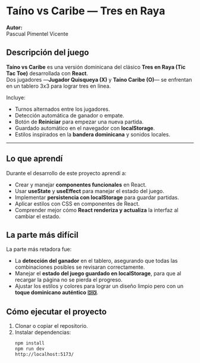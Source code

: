 # Taíno vs Caribe — Tres en Raya

**Autor:**  
Pascual Pimentel Vicente 


## Descripción del juego

**Taíno vs Caribe** es una versión dominicana del clásico **Tres en Raya (Tic Tac Toe)** desarrollada con **React**.  
Dos jugadores —**Jugador Quisqueya (X)** y **Taíno Caribe (O)**— se enfrentan en un tablero 3x3 para lograr tres en línea.  

Incluye:
- Turnos alternados entre los jugadores.
- Detección automática de ganador o empate.
- Botón de **Reiniciar** para empezar una nueva partida.
- Guardado automático en el navegador con **localStorage**.
- Estilos inspirados en la **bandera dominicana** y sonidos locales.

---

## Lo que aprendí

Durante el desarrollo de este proyecto aprendí a:
- Crear y manejar **componentes funcionales** en React.
- Usar **useState** y **useEffect** para manejar el estado del juego.
- Implementar **persistencia con localStorage** para guardar partidas.
- Aplicar estilos con CSS en componentes de React.
- Comprender mejor cómo **React renderiza y actualiza** la interfaz al cambiar el estado.


## La parte más difícil

La parte más retadora fue:
- La **detección del ganador** en el tablero, asegurando que todas las combinaciones posibles se revisaran correctamente.
- Manejar el **estado del juego guardado en localStorage**, para que al recargar la página no se pierda el progreso.
- Ajustar los estilos y colores para lograr un diseño limpio pero con un **toque dominicano auténtico 🇩🇴**.


## Cómo ejecutar el proyecto

1. Clonar o copiar el repositorio.  
2. Instalar dependencias:
   ```bash
   npm install
   npm run dev
   http://localhost:5173/
